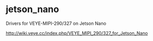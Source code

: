 # jetson_nano

Drivers for VEYE-MIPI-290/327 on Jetson Nano

http://wiki.veye.cc/index.php/VEYE_MIPI_290/327_for_Jetson_Nano
